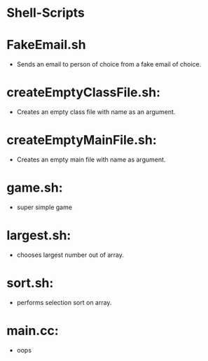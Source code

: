 # Shell-Scripts

# FakeEmail.sh
- Sends an email to person of choice from a fake email of choice.

# createEmptyClassFile.sh: 
- Creates an empty class file with name as an argument.

# createEmptyMainFile.sh: 
- Creates an empty main file with name as argument.

# game.sh: 
- super simple game 

# largest.sh: 
- chooses largest number out of array.

# sort.sh: 
- performs selection sort on array.

# main.cc: 
- oops
